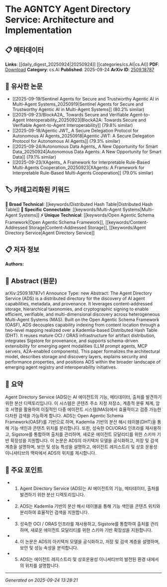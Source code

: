 <!-- KEYWORD_LINKING_METADATA:
{
  "processed_timestamp": "2025-09-24T13:28:21.926032",
  "vocabulary_version": "1.0",
  "selected_keywords": [
    "Multi-Agent Systems",
    "Open Agentic Schema Framework",
    "Distributed Hash Table",
    "Content-Addressed Storage",
    "Agent Directory Service"
  ],
  "rejected_keywords": [],
  "similarity_scores": {
    "Multi-Agent Systems": 0.78,
    "Open Agentic Schema Framework": 0.72,
    "Distributed Hash Table": 0.68,
    "Content-Addressed Storage": 0.7,
    "Agent Directory Service": 0.8
  },
  "extraction_method": "AI_prompt_based",
  "budget_applied": true,
  "candidates_json": {
    "candidates": [
      {
        "surface": "Multi-Agent Systems",
        "canonical": "Multi-Agent Systems",
        "aliases": [
          "MAS"
        ],
        "category": "specific_connectable",
        "rationale": "Multi-Agent Systems are central to the paper's focus on agent capabilities and interoperability.",
        "novelty_score": 0.55,
        "connectivity_score": 0.85,
        "specificity_score": 0.8,
        "link_intent_score": 0.78
      },
      {
        "surface": "Open Agentic Schema Framework",
        "canonical": "Open Agentic Schema Framework",
        "aliases": [
          "OASF"
        ],
        "category": "unique_technical",
        "rationale": "This framework is a unique aspect of the paper's architecture and implementation.",
        "novelty_score": 0.75,
        "connectivity_score": 0.65,
        "specificity_score": 0.9,
        "link_intent_score": 0.72
      },
      {
        "surface": "Distributed Hash Table",
        "canonical": "Distributed Hash Table",
        "aliases": [
          "DHT"
        ],
        "category": "broad_technical",
        "rationale": "Distributed Hash Tables are fundamental to the architecture described in the paper.",
        "novelty_score": 0.4,
        "connectivity_score": 0.7,
        "specificity_score": 0.65,
        "link_intent_score": 0.68
      },
      {
        "surface": "Content-Addressed Storage",
        "canonical": "Content-Addressed Storage",
        "aliases": [],
        "category": "unique_technical",
        "rationale": "Content-Addressed Storage is a specific technical component of the system's architecture.",
        "novelty_score": 0.65,
        "connectivity_score": 0.6,
        "specificity_score": 0.85,
        "link_intent_score": 0.7
      },
      {
        "surface": "Agent Directory Service",
        "canonical": "Agent Directory Service",
        "aliases": [
          "ADS"
        ],
        "category": "unique_technical",
        "rationale": "The Agent Directory Service is the primary subject of the paper, offering unique insights into agent discovery.",
        "novelty_score": 0.8,
        "connectivity_score": 0.75,
        "specificity_score": 0.95,
        "link_intent_score": 0.8
      }
    ],
    "ban_list_suggestions": [
      "architecture",
      "implementation",
      "discovery",
      "security",
      "performance"
    ]
  },
  "decisions": [
    {
      "candidate_surface": "Multi-Agent Systems",
      "resolved_canonical": "Multi-Agent Systems",
      "decision": "linked",
      "scores": {
        "novelty": 0.55,
        "connectivity": 0.85,
        "specificity": 0.8,
        "link_intent": 0.78
      }
    },
    {
      "candidate_surface": "Open Agentic Schema Framework",
      "resolved_canonical": "Open Agentic Schema Framework",
      "decision": "linked",
      "scores": {
        "novelty": 0.75,
        "connectivity": 0.65,
        "specificity": 0.9,
        "link_intent": 0.72
      }
    },
    {
      "candidate_surface": "Distributed Hash Table",
      "resolved_canonical": "Distributed Hash Table",
      "decision": "linked",
      "scores": {
        "novelty": 0.4,
        "connectivity": 0.7,
        "specificity": 0.65,
        "link_intent": 0.68
      }
    },
    {
      "candidate_surface": "Content-Addressed Storage",
      "resolved_canonical": "Content-Addressed Storage",
      "decision": "linked",
      "scores": {
        "novelty": 0.65,
        "connectivity": 0.6,
        "specificity": 0.85,
        "link_intent": 0.7
      }
    },
    {
      "candidate_surface": "Agent Directory Service",
      "resolved_canonical": "Agent Directory Service",
      "decision": "linked",
      "scores": {
        "novelty": 0.8,
        "connectivity": 0.75,
        "specificity": 0.95,
        "link_intent": 0.8
      }
    }
  ]
}
-->

# The AGNTCY Agent Directory Service: Architecture and Implementation

## 📋 메타데이터

**Links**: [[daily_digest_20250924|20250924]] [[categories/cs.AI|cs.AI]]
**PDF**: [Download](https://arxiv.org/pdf/2509.18787.pdf)
**Category**: cs.AI
**Published**: 2025-09-24
**ArXiv ID**: [2509.18787](https://arxiv.org/abs/2509.18787)

## 🔗 유사한 논문
- [[2025-09-19/Sentinel Agents for Secure and Trustworthy Agentic AI in Multi-Agent Systems_20250919|Sentinel Agents for Secure and Trustworthy Agentic AI in Multi-Agent Systems]] (80.2% similar)
- [[2025-09-23/BlockA2A_ Towards Secure and Verifiable Agent-to-Agent Interoperability_20250923|BlockA2A: Towards Secure and Verifiable Agent-to-Agent Interoperability]] (79.8% similar)
- [[2025-09-18/Agentic JWT_ A Secure Delegation Protocol for Autonomous AI Agents_20250918|Agentic JWT: A Secure Delegation Protocol for Autonomous AI Agents]] (79.3% similar)
- [[2025-09-24/Autonomous Data Agents_ A New Opportunity for Smart Data_20250924|Autonomous Data Agents: A New Opportunity for Smart Data]] (79.1% similar)
- [[2025-09-23/XAgents_ A Framework for Interpretable Rule-Based Multi-Agents Cooperation_20250923|XAgents: A Framework for Interpretable Rule-Based Multi-Agents Cooperation]] (79.0% similar)

## 🏷️ 카테고리화된 키워드
**🧠 Broad Technical**: [[keywords/Distributed Hash Table|Distributed Hash Table]]
**🔗 Specific Connectable**: [[keywords/Multi-Agent Systems|Multi-Agent Systems]]
**⚡ Unique Technical**: [[keywords/Open Agentic Schema Framework|Open Agentic Schema Framework]], [[keywords/Content-Addressed Storage|Content-Addressed Storage]], [[keywords/Agent Directory Service|Agent Directory Service]]

## 📋 저자 정보

**Authors:** 

## 📄 Abstract (원문)

arXiv:2509.18787v1 Announce Type: new 
Abstract: The Agent Directory Service (ADS) is a distributed directory for the discovery of AI agent capabilities, metadata, and provenance. It leverages content-addressed storage, hierarchical taxonomies, and cryptographic signing to enable efficient, verifiable, and multi-dimensional discovery across heterogeneous Multi-Agent Systems (MAS). Built on the Open Agentic Schema Framework (OASF), ADS decouples capability indexing from content location through a two-level mapping realized over a Kademlia-based Distributed Hash Table (DHT). It reuses mature OCI / ORAS infrastructure for artifact distribution, integrates Sigstore for provenance, and supports schema-driven extensibility for emerging agent modalities (LLM prompt agents, MCP servers, A2A-enabled components). This paper formalizes the architectural model, describes storage and discovery layers, explains security and performance properties, and positions ADS within the broader landscape of emerging agent registry and interoperability initiatives.

## 📝 요약

Agent Directory Service (ADS)는 AI 에이전트의 기능, 메타데이터, 출처를 발견하기 위한 분산 디렉토리입니다. 이 시스템은 콘텐츠 주소 지정 저장소, 계층적 분류 체계, 암호 서명을 활용하여 이질적인 다중 에이전트 시스템(MAS)에서 효율적이고 검증 가능한 다차원 검색을 가능하게 합니다. ADS는 Open Agentic Schema Framework(OASF)를 기반으로 하며, Kademlia 기반의 분산 해시 테이블(DHT)을 통해 기능 색인과 콘텐츠 위치를 분리합니다. 또한, 성숙한 OCI/ORAS 인프라를 재사용하고, Sigstore를 통합하여 출처를 관리하며, 새로운 에이전트 모달리티를 위한 스키마 기반 확장성을 지원합니다. 이 논문은 ADS의 아키텍처 모델을 공식화하고, 저장 및 검색 계층을 설명하며, 보안 및 성능 특성을 설명하고, 에이전트 레지스트리 및 상호 운용성 이니셔티브의 맥락에서 ADS의 위치를 제시합니다.

## 🎯 주요 포인트

- 1. Agent Directory Service (ADS)는 AI 에이전트의 기능, 메타데이터, 출처를 발견하기 위한 분산 디렉토리입니다.
- 2. ADS는 Kademlia 기반의 분산 해시 테이블을 통해 기능 색인을 콘텐츠 위치와 분리하여 효율적인 검색을 지원합니다.
- 3. 성숙한 OCI / ORAS 인프라를 재사용하고, Sigstore를 통합하여 출처를 관리하며, 새로운 에이전트 모달리티를 위한 스키마 기반 확장성을 지원합니다.
- 4. 이 논문은 ADS의 아키텍처 모델을 공식화하고, 저장 및 검색 계층을 설명하며, 보안 및 성능 속성을 분석합니다.
- 5. ADS는 에이전트 레지스트리 및 상호운용성 이니셔티브의 발전된 환경 내에서의 위치를 설명합니다.


---

*Generated on 2025-09-24 13:28:21*